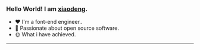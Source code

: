
 
### Hello World! I am <b><a target="_blank" href="javascript:;">xiaodeng</a></b>.
 
- :hearts: I'm a font-end engineer.. 
- :1st_place_medal: Passionate about open source software.
- :sun_with_face: What i have achieved.
 
---
